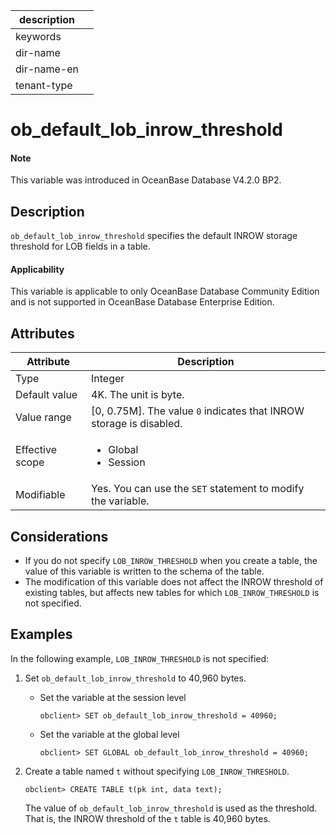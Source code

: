 | description ||
|---|---|
| keywords ||
| dir-name ||
| dir-name-en ||
| tenant-type ||

# ob_default_lob_inrow_threshold

<main id="notice" type='explain'>

  <h4>Note</h4>

  <p>This variable was introduced in OceanBase Database V4.2.0 BP2. </p>

</main>

## Description

`ob_default_lob_inrow_threshold` specifies the default INROW storage threshold for LOB fields in a table. 

<main id="notice" >

   <h4>Applicability</h4>

   <p>This variable is applicable to only OceanBase Database Community Edition and is not supported in OceanBase Database Enterprise Edition. </p>

  </main>

## Attributes

| Attribute | Description |
| --- | --- |
| Type | Integer |
| Default value | 4K. The unit is byte. |
| Value range | [0, 0.75M]. The value `0` indicates that INROW storage is disabled.  |
| Effective scope | <ul><li>Global  </li><li>Session </li></ul> |
| Modifiable | Yes. You can use the `SET` statement to modify the variable.  |

## Considerations

* If you do not specify `LOB_INROW_THRESHOLD` when you create a table, the value of this variable is written to the schema of the table. 
* The modification of this variable does not affect the INROW threshold of existing tables, but affects new tables for which `LOB_INROW_THRESHOLD` is not specified. 

## Examples

In the following example, `LOB_INROW_THRESHOLD` is not specified:

1. Set `ob_default_lob_inrow_threshold` to 40,960 bytes. 

   * Set the variable at the session level

      ```shell
      obclient> SET ob_default_lob_inrow_threshold = 40960;
      ```

   * Set the variable at the global level

      ```shell
      obclient> SET GLOBAL ob_default_lob_inrow_threshold = 40960;
      ```

2. Create a table named `t` without specifying `LOB_INROW_THRESHOLD`. 

   ```shell
   obclient> CREATE TABLE t(pk int, data text);
   ```

   The value of `ob_default_lob_inrow_threshold` is used as the threshold. That is, the INROW threshold of the `t` table is 40,960 bytes. 
